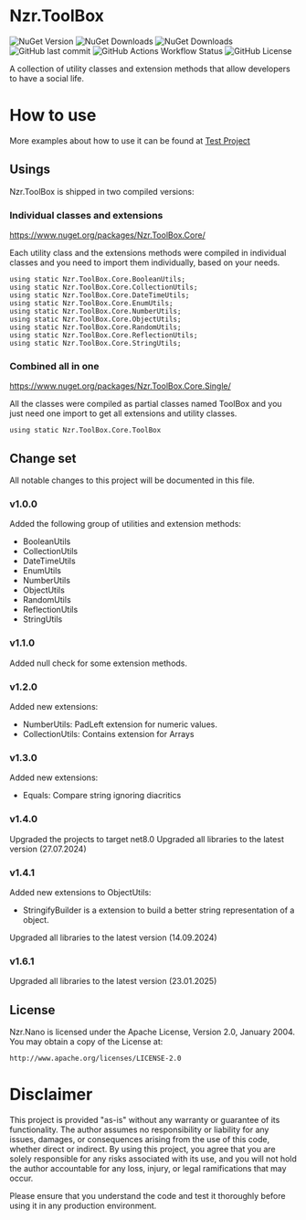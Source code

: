 ﻿# Nzr.ToolBox

![NuGet Version](https://img.shields.io/nuget/v/Nzr.Toolbox.Core.Single?link=https%3A%2F%2Fwww.nuget.org%2Fpackages%2FNzr.ToolBox.Core.Single)
![NuGet Downloads](https://img.shields.io/nuget/dt/Nzr.Toolbox.Core?logoColor=red&label=downloads%20(Core))
![NuGet Downloads](https://img.shields.io/nuget/dt/Nzr.Toolbox.Core.Single?logoColor=red&label=downloads%20(Single))
![GitHub last commit](https://img.shields.io/github/last-commit/marionzr/nzr.toolbox)
![GitHub Actions Workflow Status](https://img.shields.io/github/actions/workflow/status/marionzr/nzr.toolbox/ci.yaml)
![GitHub License](https://img.shields.io/github/license/marionzr/nzr.toolbox)

A collection of utility classes and extension methods that allow developers to have a social life.

# How to use

More examples about how to use it can be found at [Test Project](https://raw.githubusercontent.com/marionzr/Nzr.ToolBox/master/dotnet/Nzr.ToolBox.Core.Tests)

## Usings

Nzr.ToolBox is shipped in two compiled versions:

### Individual classes and extensions
https://www.nuget.org/packages/Nzr.ToolBox.Core/

Each utility class and the extensions methods were compiled in individual classes and
you need to import them individually, based on your needs.

```
using static Nzr.ToolBox.Core.BooleanUtils;
using static Nzr.ToolBox.Core.CollectionUtils;
using static Nzr.ToolBox.Core.DateTimeUtils;
using static Nzr.ToolBox.Core.EnumUtils;
using static Nzr.ToolBox.Core.NumberUtils;
using static Nzr.ToolBox.Core.ObjectUtils;
using static Nzr.ToolBox.Core.RandomUtils;
using static Nzr.ToolBox.Core.ReflectionUtils;
using static Nzr.ToolBox.Core.StringUtils;
```

### Combined all in one

https://www.nuget.org/packages/Nzr.ToolBox.Core.Single/

All the classes were compiled as partial classes named ToolBox and you just need one import to get
all extensions and utility classes.

```
using static Nzr.ToolBox.Core.ToolBox
```

## Change set

All notable changes to this project will be documented in this file.

### v1.0.0
Added the following group of utilities and extension methods:
* BooleanUtils
* CollectionUtils
* DateTimeUtils
* EnumUtils
* NumberUtils
* ObjectUtils
* RandomUtils
* ReflectionUtils
* StringUtils

### v1.1.0
Added null check for some extension methods.

### v1.2.0
Added new extensions:
* NumberUtils: PadLeft extension for numeric values.
* CollectionUtils: Contains extension for Arrays

### v1.3.0
Added new extensions:
* Equals: Compare string ignoring diacritics

### v1.4.0

Upgraded the projects to target net8.0
Upgraded all libraries to the latest version (27.07.2024)

### v1.4.1

Added new extensions to ObjectUtils:
* StringifyBuilder is a extension to build a better string representation of a object.

Upgraded all libraries to the latest version (14.09.2024)

### v1.6.1

Upgraded all libraries to the latest version (23.01.2025)

## License

Nzr.Nano is licensed under the Apache License, Version 2.0, January 2004. You may obtain a copy of the License at:

```
http://www.apache.org/licenses/LICENSE-2.0
```

# Disclaimer

This project is provided "as-is" without any warranty or guarantee of its functionality. The author assumes no responsibility or liability for any issues, damages, or consequences arising from the use of this code, whether direct or indirect. By using this project, you agree that you are solely responsible for any risks associated with its use, and you will not hold the author accountable for any loss, injury, or legal ramifications that may occur.

Please ensure that you understand the code and test it thoroughly before using it in any production environment.
